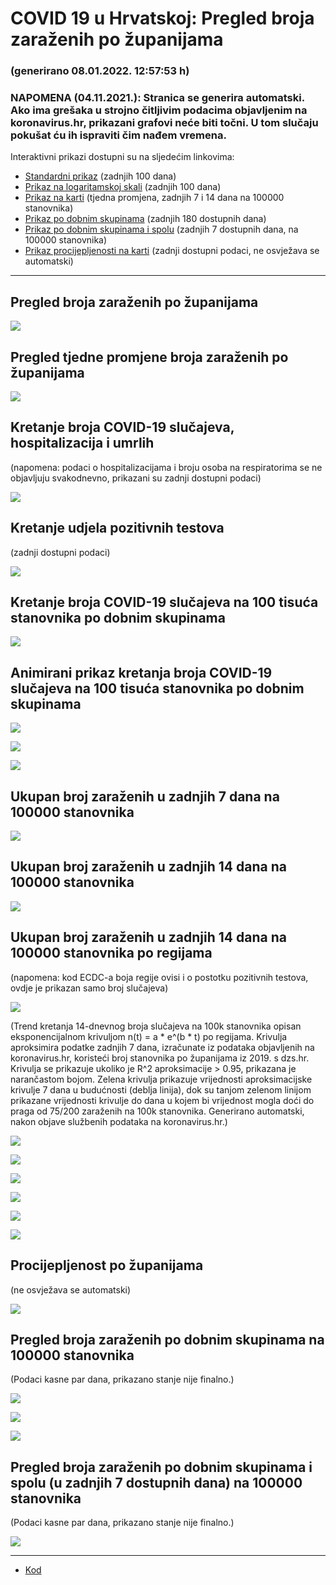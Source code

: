 # COVID 19 u Hrvatskoj: Pregled broja zaraženih po županijama

### (generirano 08.01.2022. 12:57:53 h)

### NAPOMENA (04.11.2021.): Stranica se generira automatski. Ako ima grešaka u strojno čitljivim podacima objavljenim na koronavirus.hr, prikazani grafovi neće biti točni. U tom slučaju pokušat ću ih ispraviti čim nađem vremena.

Interaktivni prikazi dostupni su na sljedećim linkovima:

- [Standardni prikaz](html/index.html) (zadnjih 100 dana)
- [Prikaz na logaritamskoj skali](html/index_log.html) (zadnjih 100 dana)
- [Prikaz na karti](html/index_map.html) (tjedna promjena, zadnjih 7 i 14 dana na 100000 stanovnika)
- [Prikaz po dobnim skupinama](html/index_per_age.html) (zadnjih 180 dostupnih dana)
- [Prikaz po dobnim skupinama i spolu](html/index_pyramid.html) (zadnjih 7 dostupnih dana, na 100000 stanovnika)
- [Prikaz procijepljenosti na karti](html/index_vaccination.html) (zadnji dostupni podaci, ne osvježava se automatski)

-----

## Pregled broja zaraženih po županijama

![](img/2022_01_07_line_plots.png)

## Pregled tjedne promjene broja zaraženih po županijama

![](img/2022_01_07_map.png)

## Kretanje broja COVID-19 slučajeva, hospitalizacija i umrlih

(napomena: podaci o hospitalizacijama i broju osoba na respiratorima se ne objavljuju svakodnevno, prikazani su zadnji dostupni podaci)

![](img/2022_01_07_cases_hospitalisations_deaths.png)

## Kretanje udjela pozitivnih testova

(zadnji dostupni podaci)

![](img/2022_01_07_percentage_positive_tests.png)

## Kretanje broja COVID-19 slučajeva na 100 tisuća stanovnika po dobnim skupinama

![](img/2022_01_07_cases_per_age_group_lines.png)

## Animirani prikaz kretanja broja COVID-19 slučajeva na 100 tisuća stanovnika po dobnim skupinama

![](img/2022_01_07anim_aug_1200.gif)

![](img/anim_cases_2022_01_07_vs_2020.gif)

![](img/2022_01_07all_counties_dots.png)

## Ukupan broj zaraženih u zadnjih 7 dana na 100000 stanovnika

![](img/2022_01_07_map_7_day_per_100k.png)

## Ukupan broj zaraženih u zadnjih 14 dana na 100000 stanovnika

![](img/2022_01_07_map_14_day_per_100k.png)

## Ukupan broj zaraženih u zadnjih 14 dana na 100000 stanovnika po regijama

(napomena: kod ECDC-a boja regije ovisi i o postotku pozitivnih testova, ovdje je prikazan samo broj slučajeva)

![](img/2022_01_07_map_14_day_per_100k_region.png)

(Trend kretanja 14-dnevnog broja slučajeva na 100k stanovnika opisan eksponencijalnom krivuljom n(t) = a * e^(b * t) po regijama. Krivulja aproksimira podatke zadnjih 7 dana, izračunate iz podataka objavljenih na koronavirus.hr, koristeći broj stanovnika po županijama iz 2019. s dzs.hr. Krivulja se prikazuje ukoliko je R^2 aproksimacije > 0.95, prikazana je narančastom bojom. Zelena krivulja prikazuje vrijednosti aproksimacijske krivulje 7 dana u budućnosti (deblja linija), dok su tanjom zelenom linijom prikazane vrijednosti krivulje do dana u kojem bi vrijednost mogla doći do praga od 75/200 zaraženih na 100k stanovnika. Generirano automatski, nakon objave službenih podataka na koronavirus.hr.)

![](img/2022_01_07_current_Jadranska_Hrvatska.png)

![](img/2022_01_07_current_Panonska_Hrvatska.png)

![](img/2022_01_07_current_Grad_Zagreb.png)

![](img/2022_01_07_current_Sjeverna_Hrvatska.png)

![](img/2022_01_07_current_Republika_Hrvatska.png)

![](img/2022_01_07_cases_hospitalisations_deaths_Republika_Hrvatska.png)

## Procijepljenost po županijama

(ne osvježava se automatski)

![](img/2022_01_07_vaccination.png)

## Pregled broja zaraženih po dobnim skupinama na 100000 stanovnika

(Podaci kasne par dana, prikazano stanje nije finalno.)

![](img/2022_01_07_per_age_group.png)

![](img/2022_01_07_per_age_group_all_0.png)

![](img/2022_01_07_per_age_group_all_1.png)

## Pregled broja zaraženih po dobnim skupinama i spolu (u zadnjih 7 dostupnih dana) na 100000 stanovnika

(Podaci kasne par dana, prikazano stanje nije finalno.)

![](img/2022_01_07_pyramid.png)

-----

- [Kod](https://github.com/ppalasek/covid_plots_croatia)

